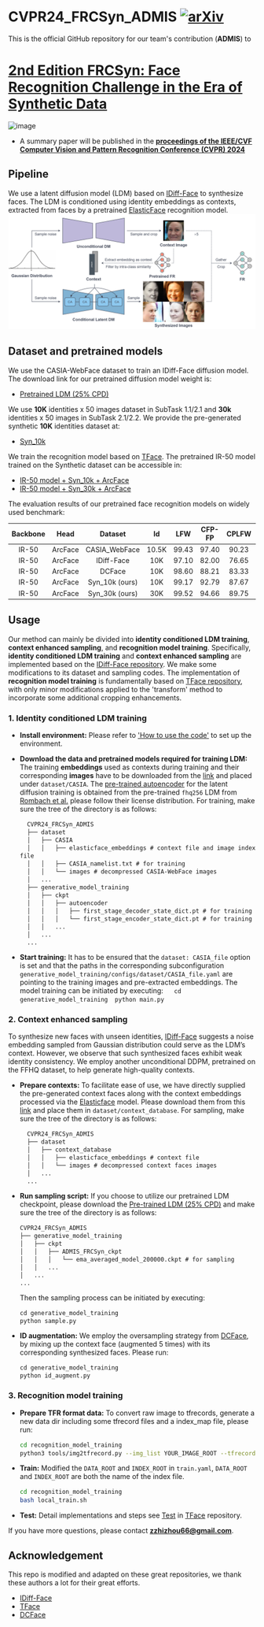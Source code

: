 # CVPR24_FRCSyn_ADMIS [![arXiv](https://img.shields.io/badge/arXiv-2402.18078-b31b1b.svg)](https://arxiv.org/abs/2404.10378) 
This is the official GitHub repository for our team's contribution (**ADMIS**) to 

# [2nd Edition FRCSyn: Face Recognition Challenge in the Era of Synthetic Data](https://frcsyn.github.io/CVPR2024.html)

![image](poster.jpeg)

* A summary paper will be published in the **[proceedings of the IEEE/CVF Computer Vision and Pattern Recognition Conference (CVPR) 2024](https://cvpr.thecvf.com/)**
## Pipeline
We use a latent diffusion model (LDM) based on [IDiff-Face](https://github.com/fdbtrs/IDiff-Face) to synthesize faces. The LDM is conditioned using identity embeddings as contexts, extracted from faces by a pretrained [ElasticFace](https://github.com/fdbtrs/ElasticFace) recognition model.
![image](pipeline.png)

## Dataset and pretrained models
We use the CASIA-WebFace dataset to train an IDiff-Face diffusion model. The download link for our pretrained diffusion model weight is:
- [Pretrained LDM (25% CPD)](https://drive.google.com/file/d/1r8b-qlkZAkJeUQ8lPXzq7rTUjsMAuwZs/view?usp=sharing)

We use **10K** identities x 50 images dataset in SubTask 1.1/2.1 and **30k** identities x 50 images in SubTask 2.1/2.2. We provide the pre-generated synthetic **10K** identities dataset at:
- [ Syn_10k](https://drive.google.com/file/d/1aL7DpqGVFudp64x6p6eiNT-eQvqqJmYz/view?usp=drive_link)

We train the recognition model based on [TFace](https://github.com/Tencent/TFace). The pretrained IR-50 model trained on the Synthetic dataset can be accessible in: 
- [ IR-50 model + Syn_10k + ArcFace](https://drive.google.com/drive/folders/1A2blJzOswQJVB5Mlm4ZriKJ-XLgr4hQp?usp=drive_link)
- [ IR-50 model + Syn_30k + ArcFace](https://drive.google.com/drive/folders/1vv4807YRYO1zt8fvYXhGTNX2fn7Z8ey7?usp=drive_link)


The evaluation results of our pretrained face recognition models on widely used benchmark:

|    Backbone    |      Head      |       Dataset      |   Id   |  LFW  | CFP-FP | CPLFW | AGEDB | CALFW | Average |
| :------------: | :------------: | :----------------: | :----: | :---: | :----: | :---: | :---: | :---: | :----:  |
|      IR-50     |    ArcFace     |    CASIA_WebFace   | 10.5K  | 99.43 | 97.40  | 90.23 | 94.80 | 93.55 |  95.08  |
|      IR-50     |    ArcFace     |     IDiff-Face     |  10K   | 97.10 | 82.00  | 76.65 | 78.40 | 86.32 |  84.09  |
|      IR-50     |    ArcFace     |        DCFace      |  10K   | 98.60 | 88.21  | 83.33 | 88.18 | 91.38 |  89.94  |
|      IR-50     |    ArcFace     |    Syn_10k (ours)  |  10K   | 99.17 | 92.79  | 87.67 | 89.42 | 91.43 |  92.09  |
|      IR-50     |    ArcFace     |    Syn_30k (ours)  |  30K   | 99.52 | 94.66  | 89.75 | 91.78 | 93.13 |  93.77  | 


## Usage
Our method can mainly be divided into **identity conditioned LDM training**, **context enhanced sampling**, and **recognition model training**. Specifically, **identity conditioned LDM training** and **context enhanced sampling** are implemented based on the [IDiff-Face repository](https://github.com/fdbtrs/IDiff-Face). We make some modifications to its dataset and sampling codes. The implementation of **recognition model training** is fundamentally based on [TFace repository](https://github.com/Tencent/TFace), with only minor modifications applied to the 'transform' method to incorporate some additional cropping enhancements.

### 1. Identity conditioned LDM training
* **Install environment:** Please refer to ['How to use the code'](https://github.com/fdbtrs/IDiff-Face?tab=readme-ov-file#how-to-use-the-code) to set up the environment. 

* **Download the data and pretrained models required for training LDM:** The training **embeddings** used as contexts during training and their corresponding **images** have to be downloaded from the [link](https://drive.google.com/drive/folders/1OR93oblKiD4UvUTwZUHjvW80FeXHHnXz?usp=sharing) and placed under `dataset/CASIA`. 
The [pre-trained autoencoder](https://drive.google.com/drive/folders/1jEgr60OAR6hjbaF651723IBYG_DF0kGf?usp=drive_link) for the latent diffusion training is obtained from the pre-trained `fhq256` LDM from [Rombach et al.](https://github.com/CompVis/latent-diffusion/blob/main/models/ldm/ffhq256/config.yaml) please follow their license distribution. For training, make sure the tree of the directory is as follows:
  ```
    CVPR24_FRCSyn_ADMIS
    ├── dataset
    │   ├── CASIA
    │   │   ├── elasticface_embeddings # context file and image index file
    │   │   ├── CASIA_namelist.txt # for training
    │   │   └── images # decompressed CASIA-WebFace images
    │   ...
    ├── generative_model_training
    │   ├── ckpt
    │   │   ├── autoencoder
    │   │   │   ├── first_stage_decoder_state_dict.pt # for training
    │   │   │   └── first_stage_encoder_state_dict.pt # for training
    │   │   ...
    │   ...
    ...
    ```
* **Start training:**
It has to be ensured that the `dataset: CASIA_file` option is set and that the paths in the corresponding subconfiguration `generative_model_training/configs/dataset/CASIA_file.yaml` are pointing to the training images and pre-extracted embeddings. The model training can be initiated by executing:
 ```
 cd generative_model_training
 python main.py
 ```

### 2. Context enhanced sampling
To synthesize new faces with unseen identities, [IDiff-Face](https://github.com/fdbtrs/IDiff-Face) suggests a noise embedding sampled from Gaussian distribution could serve as the LDM’s context. However, we observe that such synthesized faces exhibit weak identity consistency. We employ another unconditional DDPM, pretrained on the FFHQ dataset, to help generate high-quality contexts. 
* **Prepare contexts:**
To facilitate ease of use, we have directly supplied the pre-generated context faces along with the context embeddings processed via the [Elasticface](https://github.com/fdbtrs/ElasticFace) model. Please download them from this [link](https://drive.google.com/drive/folders/1fss6Y6d25lzxaUXT2YgdxezgXUJkm4Zp?usp=sharing) and place them in `dataset/context_database`. For sampling, make sure the tree of the directory is as follows:
  ```
    CVPR24_FRCSyn_ADMIS
    ├── dataset
    │   ├── context_database
    │   │   ├── elasticface_embeddings # context file 
    │   │   └── images # decompressed context faces images
    │   ...
    ...
    ```
* **Run sampling script:**
If you choose to utilize our pretrained LDM checkpoint, please download the [Pre-trained LDM (25% CPD)](https://drive.google.com/file/d/1r8b-qlkZAkJeUQ8lPXzq7rTUjsMAuwZs/view?usp=sharing) and make sure the tree of the directory is as follows:
    ```
    CVPR24_FRCSyn_ADMIS
    ├── generative_model_training
    │   ├── ckpt
    │   │   ├── ADMIS_FRCSyn_ckpt
    │   │   │   └── ema_averaged_model_200000.ckpt # for sampling  
    │   │   ...
    │   ...
    ...
    ```
  Then the sampling process can be initiated by executing:
  ```
  cd generative_model_training
  python sample.py
  ```
* **ID augmentation:** We employ the oversampling strategy from [DCFace](https://github.com/mk-minchul/dcface), by mixing up the context face (augmented 5 times) with its corresponding synthesized faces. Please run:
  ```
  cd generative_model_training
  python id_augment.py
  ```

### 3. Recognition model training


* **Prepare TFR format data:**
  To convert raw image to tfrecords, generate a new data dir including some tfrecord files and a index_map file, please run:
  ``` bash
  cd recognition_model_training
  python3 tools/img2tfrecord.py --img_list YOUR_IMAGE_ROOT --tfrecords_dir SAVE_ROOT --tfrecords_name SAVE_NAME
  ```


*  **Train:**
  Modified the `DATA_ROOT` and `INDEX_ROOT` in `train.yaml`, `DATA_ROOT` and `INDEX_ROOT` are both the name of the index file.
    ```bash
    cd recognition_model_training
    bash local_train.sh
    ```

* **Test:**
  Detail implementations and steps see [Test](https://github.com/Tencent/TFace/tree/master/recognition/test) in [TFace](https://github.com/Tencent/TFace) repository. 

If you have more questions, please contact **zzhizhou66@gmail.com**.


## Acknowledgement
This repo is modified and adapted on these great repositories, we thank these authors a lot for their great efforts.
* [IDiff-Face](https://github.com/fdbtrs/IDiff-Face)
* [TFace](https://github.com/Tencent/TFace)
* [DCFace](https://github.com/mk-minchul/dcface)
